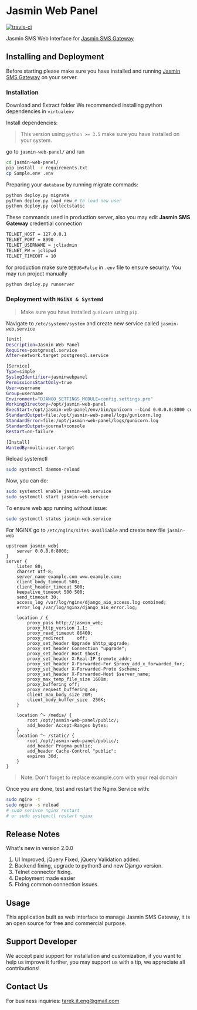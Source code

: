 # Jasmin Web Panel
<p>
	<a href="https://travis-ci.org/101t/jasmin-web-panel"><img src="https://travis-ci.org/101t/jasmin-web-panel.svg?branch=master" alt="travis-ci"></a>
</p>

Jasmin SMS Web Interface for [Jasmin SMS Gateway](https://github.com/jookies/jasmin)

## Installing and Deployment

Before starting please make sure you have installed and running [Jasmin SMS Gateway](http://docs.jasminsms.com/en/latest/installation/index.html) on your server.

### Installation

Download and Extract folder We recommended installing python dependencies in `virtualenv`

Install dependencies:

> This version using `python >= 3.5` make sure you have installed on your system.

go to `jasmin-web-panel/` and run

```sh
cd jasmin-web-panel/
pip install -r requirements.txt
cp Sample.env .env
```
Preparing your `database` by running migrate commads:
```sh
python deploy.py migrate
python deploy.py load_new # to load new user
python deploy.py collectstatic
```
These commands used in production server, also you may edit **Jasmin SMS Gateway** credential connection
```sh
TELNET_HOST = 127.0.0.1
TELNET_PORT = 8990
TELNET_USERNAME = jcliadmin
TELNET_PW = jclipwd
TELNET_TIMEOUT = 10
```
for production make sure `DEBUG=False` in `.env` file to ensure security.
You may run project manually
```sh
python deploy.py runserver
```

### Deployment with `NGiNX & Systemd`

> Make sure you have installed `gunicorn` using `pip`.

Navigate to `/etc/systemd/system` and create new service called `jasmin-web.service`

```sh
[Unit]
Description=Jasmin Web Panel
Requires=postgresql.service
After=network.target postgresql.service

[Service]
Type=simple
SyslogIdentifier=jasminwebpanel
PermissionsStartOnly=true
User=username
Group=username
Environment="DJANGO_SETTINGS_MODULE=config.settings.pro"
WorkingDirectory=/opt/jasmin-web-panel
ExecStart=/opt/jasmin-web-panel/env/bin/gunicorn --bind 0.0.0.0:8000 config.wsgi -w 3 --timeout=120 --log-level=error
StandardOutput=file:/opt/jasmin-web-panel/logs/gunicorn.log
StandardError=file:/opt/jasmin-web-panel/logs/gunicorn.log
StandardOutput=journal+console
Restart=on-failure

[Install]
WantedBy=multi-user.target
```
Reload systemctl

```sh
sudo systemctl daemon-reload
```
Now, you can do:
```sh
sudo systemctl enable jasmin-web.service
sudo systemctl start jasmin-web.service
```
To ensure web app running without issue:
```sh
sudo systemctl status jasmin-web.service
```
For NGiNX go to `/etc/nginx/sites-availiable` and create new file `jasmin-web`

```nginx
upstream jasmin_web{
    server 0.0.0.0:8000;
}
server {
    listen 80;
    charset utf-8;
    server_name example.com www.example.com;
    client_body_timeout 500;
    client_header_timeout 500;
    keepalive_timeout 500 500;
    send_timeout 30;
    access_log /var/log/nginx/django_aio_access.log combined;
    error_log /var/log/nginx/django_aio_error.log;

    location / {
        proxy_pass http://jasmin_web;
        proxy_http_version 1.1;
        proxy_read_timeout 86400;
        proxy_redirect     off;
        proxy_set_header Upgrade $http_upgrade;
        proxy_set_header Connection "upgrade";
        proxy_set_header Host $host;
        proxy_set_header X-Real-IP $remote_addr;
        proxy_set_header X-Forwarded-For $proxy_add_x_forwarded_for;
        proxy_set_header X-Forwarded-Proto $scheme;
        proxy_set_header X-Forwarded-Host $server_name;
        proxy_max_temp_file_size 1600m;
        proxy_buffering off;
        proxy_request_buffering on;
        client_max_body_size 20M;
        client_body_buffer_size  256K;
    }

    location ^~ /media/ {
        root /opt/jasmin-web-panel/public/;
        add_header Accept-Ranges bytes;
    }
    location ^~ /static/ {
        root /opt/jasmin-web-panel/public/;
        add_header Pragma public;
        add_header Cache-Control "public";
        expires 30d;
    }
}
```
> Note: Don't forget to replace example.com with your real domain

Once you are done, test and restart the Nginx Service with:
```sh
sudo nginx -t
sudo nginx -s reload 
# sudo serivce nginx restart 
# or sudo systemctl restart nginx
```

## Release Notes

What's new in version 2.0.0
1. UI Improved, jQuery Fixed, jQuery Validation added.
2. Backend fixing, upgrade to python3 and new Django version.
3. Telnet connector fixing.
4. Deployment made easier
5. Fixing common connection issues.

## Usage

This application built as web interface to manage Jasmin SMS Gateway, it is an open source for free and commercial purpose.

## Support Developer

We accept paid support for installation and customization, if you want to help us improve it further, you may support us with a tip, we appreciate all contributions!

## Contact Us

For business inquiries: tarek.it.eng@gmail.com